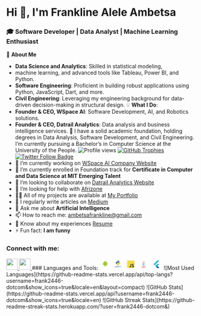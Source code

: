 # Hi 👋, I'm Frankline Alele Ambetsa
### 🎓 Software Developer | Data Analyst | Machine Learning Enthusiast
🚀 **About Me**
- **Data Science and Analytics**: Skilled in statistical modeling,
- machine learning, and advanced tools like Tableau, Power BI, and Python.
- **Software Engineering**: Proficient in building robust applications using Python, JavaScript, Dart, and more.
- **Civil Engineering**: Leveraging my engineering background for data-driven decision-making in structural design.
💡 **What I Do**:
- **Founder & CEO, WSpace AI**: Software Development, AI, and Robotics solutions.
- **Founder & CEO, Datrail Analytics**: Data analysis and business intelligence services.
📜 I have a solid academic foundation, holding degrees in Data Analysis, Software Development, 
and Civil Engineering. I’m currently pursuing a Bachelor’s in Computer Science at the University of the People.
![Profile views](https://komarev.com/ghpvc/?username=frank2446-dotcom&label=Profile%20views&color=0e75b6&style=flat)
[![GitHub Trophies](https://github-profile-trophy.vercel.app/?username=frank2446-dotcom)](https://github.com/ryo-ma/github-profile-trophy)
[![Twitter Follow Badge](https://img.shields.io/twitter/follow/@expert91617?logo=twitter&style=for-the-badge)](https://twitter.com/@expert91617)
- 🔭 I’m currently working on [WSpace AI Company Website](https://frank-expert.github.io/WW-Space-AI/)
- 🌱 I’m currently enrolled in Foundation track for **Certificate in Computer and Data Science at MIT Emerging Talent**
- 👯 I’m looking to collaborate on [Datrail Analytics Website](https://frank-expert.github.io/Datrail-Analytics/)
- 🤝 I’m looking for help with [Afrizone](https://frank-expert.github.io/afrizone/)
- 👨‍💻 All of my projects are available at [My Portfolio](https://frank2446-dotcom.github.io/my_portfolio_professional/)
- 📝 I regularly write articles on [Medium](https://medium.com/@ambetsafrankline)
- 💬 Ask me about **Artificial Intelligence**
- 📫 How to reach me: <ambetsafrankline@gmail.com>
- 📄 Know about my experiences [Resume](https://frank2446-dotcom.github.io/my_portfolio_professional/)
- ⚡ Fun fact: **I am funny**
### Connect with me:
<a href="https://twitter.com/@expert91617">
  <img src="https://raw.githubusercontent.com/rahuldkjain/github-profile-readme-generator/master/src/images/icons/Social/twitter.svg" width="30" height="30" />
</a>
<a href="https://instagram.com/ambetsa.frankline">
  <img src="https://raw.githubusercontent.com/rahuldkjain/github-profile-readme-generator/master/src/images/icons/Social/instagram.svg" width="30" height="30" />
</a>
### Languages and Tools:
<img src="https://raw.githubusercontent.com/devicons/devicon/master/icons/android/android-original-wordmark.svg" style="width: 20px; height: 20px; margin: 5px;" />
<img src="https://raw.githubusercontent.com/devicons/devicon/master/icons/python/python-original-wordmark.svg" style="width: 20px; height: 20px; margin: 5px;" />
<img src="https://raw.githubusercontent.com/devicons/devicon/master/icons/javascript/javascript-original.svg" style="width: 20px; height: 20px; margin: 5px;" />
<img src="https://raw.githubusercontent.com/devicons/devicon/master/icons/java/java-original-wordmark.svg" style="width: 20px; height: 20px; margin: 5px;" />
<img src="https://raw.githubusercontent.com/devicons/devicon/master/icons/flutter/flutter-original.svg" style="width: 20px; height: 20px; margin: 5px;" />
![Most Used Languages](https://github-readme-stats.vercel.app/api/top-langs?username=frank2446-dotcom&show_icons=true&locale=en&layout=compact)
![GitHub Stats](https://github-readme-stats.vercel.app/api?username=frank2446-dotcom&show_icons=true&locale=en)
![GitHub Streak Stats](https://github-readme-streak-stats.herokuapp.com/?user=frank2446-dotcom&)
